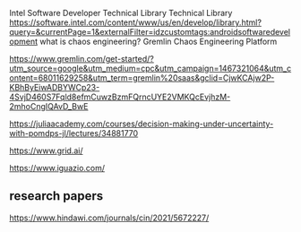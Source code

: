 Intel
Software Developer
Technical Library
Technical Library
https://software.intel.com/content/www/us/en/develop/library.html?query=&currentPage=1&externalFilter=idzcustomtags:androidsoftwaredevelopment
what is chaos engineering?
Gremlin Chaos Engineering Platform

https://www.gremlin.com/get-started/?utm_source=google&utm_medium=cpc&utm_campaign=1467321064&utm_content=68011629258&utm_term=gremlin%20saas&gclid=CjwKCAjw2P-KBhByEiwADBYWCp23-4SvjD460S7Fqld8efmCuwzBzmFQrncUYE2VMKQcEvjhzM-2mhoCngIQAvD_BwE


https://juliaacademy.com/courses/decision-making-under-uncertainty-with-pomdps-jl/lectures/34881770


https://www.grid.ai/

https://www.iguazio.com/


## research papers
https://www.hindawi.com/journals/cin/2021/5672227/
